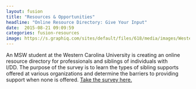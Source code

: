 ```yaml
---
layout: fusion
title: "Resources & Opportunities"
headline: "Online Resource Directory: Give Your Input"
date:  2015-08-21 09:09:59
categories: fusion-resources
image: https://s.graphiq.com/sites/default/files/618/media/images/Western_Carolina_University_NC_3_391338.jpg
---
```

An MSW student at the Western Carolina University is creating an online resource directory for professionals and siblings of individuals with I/DD. The purpose of the survey is to learn the types of sibling supports offered at various organizations and determine the barriers to providing support when none is offered. <a href="https://wcu.az1.qualtrics.com/SE/?SID=SV_cBzqRuKG2RciRXT">Take the survey here.</a>
